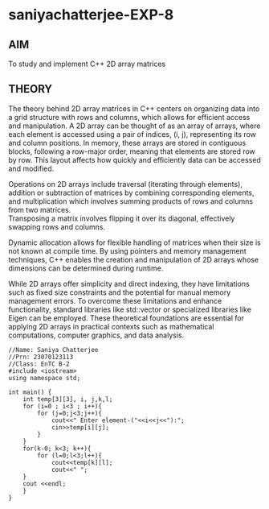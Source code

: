 # saniyachatterjee-EXP-8
## AIM
To study and implement C++ 2D array matrices
## THEORY
The theory behind 2D array matrices in C++ centers on organizing data into a grid structure with rows and columns, which allows for efficient access and manipulation. A 2D array can be thought of as an array of arrays, where each element is accessed using a pair of indices, (i, j), representing its row and column positions. In memory, these arrays are stored in contiguous blocks, following a row-major order, meaning that elements are stored row by row. This layout affects how quickly and efficiently data can be accessed and modified.

Operations on 2D arrays include traversal (iterating through elements), addition or subtraction of matrices by combining corresponding elements, and multiplication which involves summing products of rows and columns from two matrices. <br>Transposing a matrix involves flipping it over its diagonal, effectively swapping rows and columns.

Dynamic allocation allows for flexible handling of matrices when their size is not known at compile time. By using pointers and memory management techniques, C++ enables the creation and manipulation of 2D arrays whose dimensions can be determined during runtime.

While 2D arrays offer simplicity and direct indexing, they have limitations such as fixed size constraints and the potential for manual memory management errors. To overcome these limitations and enhance functionality, standard libraries like std::vector or specialized libraries like Eigen can be employed. These theoretical foundations are essential for applying 2D arrays in practical contexts such as mathematical computations, computer graphics, and data analysis.
```
//Name: Saniya Chatterjee
//Prn: 23070123113
//Class: EnTC B-2
#include <iostream>
using namespace std;

int main() {
    int temp[3][3], i, j,k,l;
    for (i=0 ; i<3 ; i++){
        for (j=0;j<3;j++){
            cout<<" Enter element-("<<i<<j<<"):";
            cin>>temp[i][j];
        }
    }
    for(k-0; k<3; k++){
        for (l=0;l<3;l++){
            cout<<temp[k][l];
            cout<<" ";
    }
    cout <<endl;
    }
}
```
